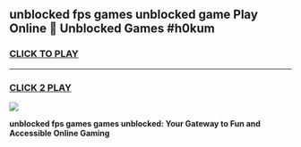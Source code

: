 
## unblocked fps games unblocked game Play Online 👋 Unblocked Games #h0kum
<h3>
<a href="https://premium.freeplayer.one?title=unblocked_fps_games&ref=21F">CLICK TO PLAY</a></h3>
<hr>

<h3>
<a href="https://premium.freeplayer.one?title=unblocked_fps_games&ref=21F">CLICK 2 PLAY</a>
  
</h3>

<a href="https://premium.freeplayer.one?title=unblocked_fps_games&ref=21F/"><img src="https://clearcache.store/games.png"></a>


**unblocked fps games games unblocked: Your Gateway to Fun and Accessible Online Gaming**
